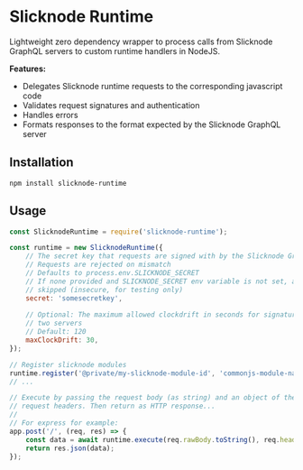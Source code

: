 # Slicknode Runtime

Lightweight zero dependency wrapper to process calls from Slicknode GraphQL servers to custom 
runtime handlers in NodeJS. 

**Features:**

-   Delegates Slicknode runtime requests to the corresponding javascript code
-   Validates request signatures and authentication
-   Handles errors
-   Formats responses to the format expected by the Slicknode GraphQL server

## Installation

    npm install slicknode-runtime
    
## Usage

```javascript
const SlicknodeRuntime = require('slicknode-runtime');

const runtime = new SlicknodeRuntime({
    // The secret key that requests are signed with by the Slicknode GraphQL server
    // Requests are rejected on mismatch
    // Defaults to process.env.SLICKNODE_SECRET
    // If none provided and SLICKNODE_SECRET env variable is not set, authentication is
    // skipped (insecure, for testing only)
    secret: 'somesecretkey',
    
    // Optional: The maximum allowed clockdrift in seconds for signature timestamps between the
    // two servers
    // Default: 120
    maxClockDrift: 30, 
});

// Register slicknode modules
runtime.register('@private/my-slicknode-module-id', 'commonjs-module-name');
// ...

// Execute by passing the request body (as string) and an object of the
// request headers. Then return as HTTP response...
//
// For express for example:
app.post('/', (req, res) => {
    const data = await runtime.execute(req.rawBody.toString(), req.headers);
    return res.json(data);
});
```
